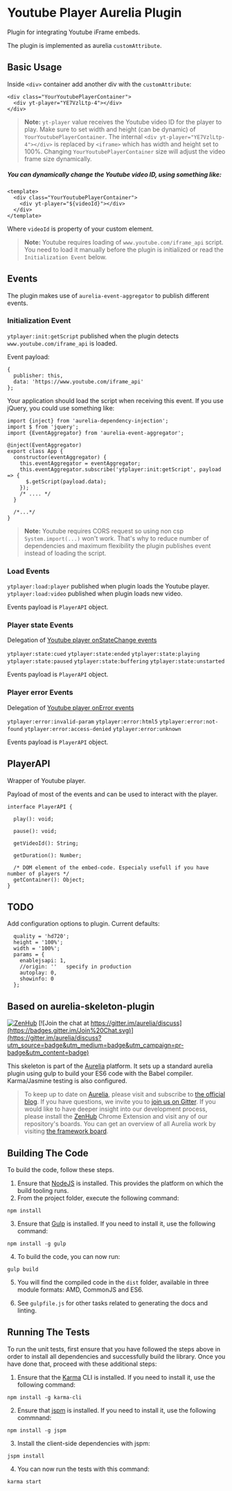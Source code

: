 # Youtube Player Aurelia Plugin
 
 Plugin for integrating Youtube iFrame embeds.
  
 The plugin is implemented as aurelia `customAttribute`.
 
## Basic Usage

Inside `<div>` container add another div with the `customAttribute`:
```
<div class="YourYoutubePlayerContainer">
  <div yt-player="YE7VzlLtp-4"></div>
</div>
```
> **Note:** `yt-player` value receives the Youtube video ID for the player to play.
Make sure to set width and height (can be dynamic) of `YourYoutubePlayerContainer`.
The internal `<div yt-player="YE7VzlLtp-4"></div>` is replaced by `<iframe>`
which has width and height set to 100%.
Changing `YourYoutubePlayerContainer` size will adjust the video frame size dynamically.

##### You can dynamically change the Youtube video ID, using something like:
```
<template>
  <div class="YourYoutubePlayerContainer">
    <div yt-player="${videoId}"></div>
  </div>
</template>
```
Where `videoId` is property of your custom element.

> **Note:** Youtube requires loading of `www.youtube.com/iframe_api` script.
You need to load it manually before the plugin is initialized or read the `Initialization Event` below.

## Events

The plugin makes use of `aurelia-event-aggregator` to publish different events.

### Initialization Event

`ytplayer:init:getScript` published when the plugin detects `www.youtube.com/iframe_api` is loaded.

Event payload:
```
{
  publisher: this,
  data: 'https://www.youtube.com/iframe_api'
};
```
Your application should load the script when receiving this event. If you use jQuery, you could use something like:
```
import {inject} from 'aurelia-dependency-injection';
import $ from 'jquery';
import {EventAggregator} from 'aurelia-event-aggregator';

@inject(EventAggregator)
export class App {
  constructor(eventAggregator) {
    this.eventAggregator = eventAggregator;
    this.eventAggregator.subscribe('ytplayer:init:getScript', payload => {
      $.getScript(payload.data);
    });
    /* .... */
  }
  
  /*...*/
}
```
> **Note:** Youtube requires CORS request so using non csp ```System.import(...)``` won't work. That's why to reduce number of dependencies and maximum flexibility the plugin publishes event instead of loading the script.

### Load Events

`ytplayer:load:player` published when plugin loads the Youtube player.
`ytplayer:load:video` published when plugin loads new video.

Events payload is `PlayerAPI` object.

### Player state Events
Delegation of [Youtube player onStateChange events](https://developers.google.com/youtube/iframe_api_reference#Events)

`ytplayer:state:cued`
`ytplayer:state:ended`
`ytplayer:state:playing`
`ytplayer:state:paused`
`ytplayer:state:buffering`
`ytplayer:state:unstarted`

Events payload is `PlayerAPI` object.

### Player error Events
Delegation of [Youtube player onError events](https://developers.google.com/youtube/iframe_api_reference#Events)

`ytplayer:error:invalid-param`
`ytplayer:error:html5`
`ytplayer:error:not-found`
`ytplayer:error:access-denied`
`ytplayer:error:unknown`

Events payload is `PlayerAPI` object.

## PlayerAPI

Wrapper of Youtube player.

Payload of most of the events and can be used to interact with the player.
```
interface PlayerAPI {

  play(): void;

  pause(): void;

  getVideoId(): String;

  getDuration(): Number;

  /* DOM element of the embed-code. Especialy usefull if you have number of players */
  getContainer(): Object;
}

```

## TODO

Add configuration options to plugin. Current defaults:
```
  quality = 'hd720';
  height = '100%';
  width = '100%';
  params = {
    enablejsapi: 1,
    //origin: ''   specify in production
    autoplay: 0,
    showinfo: 0
  };
```

## Based on aurelia-skeleton-plugin

[![ZenHub](https://raw.githubusercontent.com/ZenHubIO/support/master/zenhub-badge.png)](https://zenhub.io)
[![Join the chat at https://gitter.im/aurelia/discuss](https://badges.gitter.im/Join%20Chat.svg)](https://gitter.im/aurelia/discuss?utm_source=badge&utm_medium=badge&utm_campaign=pr-badge&utm_content=badge)

This skeleton is part of the [Aurelia](http://www.aurelia.io/) platform. It sets up a standard aurelia plugin using gulp to build your ES6 code with the Babel compiler. Karma/Jasmine testing is also configured.

> To keep up to date on [Aurelia](http://www.aurelia.io/), please visit and subscribe to [the official blog](http://blog.durandal.io/). If you have questions, we invite you to [join us on Gitter](https://gitter.im/aurelia/discuss). If you would like to have deeper insight into our development process, please install the [ZenHub](https://zenhub.io) Chrome Extension and visit any of our repository's boards. You can get an overview of all Aurelia work by visiting [the framework board](https://github.com/aurelia/framework#boards).

## Building The Code

To build the code, follow these steps.

1. Ensure that [NodeJS](http://nodejs.org/) is installed. This provides the platform on which the build tooling runs.
2. From the project folder, execute the following command:

  ```shell
  npm install
  ```
3. Ensure that [Gulp](http://gulpjs.com/) is installed. If you need to install it, use the following command:

  ```shell
  npm install -g gulp
  ```
4. To build the code, you can now run:

  ```shell
  gulp build
  ```
5. You will find the compiled code in the `dist` folder, available in three module formats: AMD, CommonJS and ES6.

6. See `gulpfile.js` for other tasks related to generating the docs and linting.

## Running The Tests

To run the unit tests, first ensure that you have followed the steps above in order to install all dependencies and successfully build the library. Once you have done that, proceed with these additional steps:

1. Ensure that the [Karma](http://karma-runner.github.io/) CLI is installed. If you need to install it, use the following command:

  ```shell
  npm install -g karma-cli
  ```
2. Ensure that [jspm](http://jspm.io/) is installed. If you need to install it, use the following commnand:

  ```shell
  npm install -g jspm
  ```
3. Install the client-side dependencies with jspm:

  ```shell
  jspm install
  ```

4. You can now run the tests with this command:

  ```shell
  karma start
  ```
